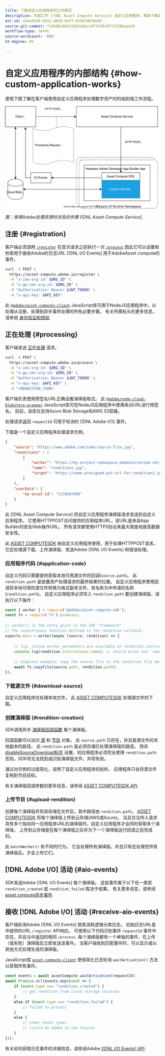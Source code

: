 ```yaml
---
title: 了解自定义应用程序的工作情况
description: 内部工作 [!DNL Asset Compute Service] 自定义应用程序，帮助了解其工作方式。
exl-id: a3ee6549-9411-4839-9eff-62947d8f0e42
source-git-commit: f15b9819d3319d22deccdf7e39c0f72728baaa39
workflow-type: tm+mt
source-wordcount: '691'
ht-degree: 0%

---
```


# 自定义应用程序的内部结构 {#how-custom-application-works}

使用下图了解在客户端使用自定义应用程序处理数字资产时的端到端工作流程。

![自定义应用程序工作流](assets/customworker.svg)

*图：使用Adobe处理资源时涉及的步骤 [!DNL Asset Compute Service].*

## 注册 {#registration}

客户端必须调用 [`/register`](api.md#register) 在首次请求之前执行一次 [`/process`](api.md#process-request) 因此它可以设置和检索用于接收Adobe的日志URL [!DNL I/O Events] 用于AdobeAsset compute的事件。

```sh
curl -X POST \
  https://asset-compute.adobe.io/register \
  -H "x-ims-org-id: $ORG_ID" \
  -H "x-gw-ims-org-id: $ORG_ID" \
  -H "Authorization: Bearer $JWT_TOKEN" \
  -H "x-api-key: $API_KEY"
```

此 [`@adobe/asset-compute-client`](https://github.com/adobe/asset-compute-client#usage) JavaScript库可用于NodeJS应用程序中，以处理从注册、处理到异步事件处理的所有必要步骤。 有关所需标头的更多信息，请参阅 [身份验证和授权](api.md).

## 正在处理 {#processing}

客户端发送 [正在处理](api.md#process-request) 请求。

```sh
curl -X POST \
  https://asset-compute.adobe.io/process \
  -H "x-ims-org-id: $ORG_ID" \
  -H "x-gw-ims-org-id: $ORG_ID" \
  -H "Authorization: Bearer $JWT_TOKEN" \
  -H "x-api-key: $API_KEY" \
  -d "<RENDITION_JSON>
```

客户端负责使用预签名URL正确设置演绎版格式。 此 [`@adobe/node-cloud-blobstore-wrapper`](https://github.com/adobe/node-cloud-blobstore-wrapper#presigned-urls) JavaScript库可在NodeJS应用程序中使用来对URL进行预签名。 目前，该库仅支持Azure Blob Storage和AWS S3容器。

处理请求返回 `requestId` 可用于轮询的 [!DNL Adobe I/O] 事件。

下面是一个自定义应用程序处理请求示例。

```json
{
    "source": "https://www.adobe.com/some-source-file.jpg",
    "renditions" : [
        {
            "worker": "https://my-project-namespace.adobeioruntime.net/api/v1/web/my-namespace-version/my-worker",
            "name": "rendition1.jpg",
            "target": "https://some-presigned-put-url-for-rendition1.jpg",
        }
    ],
    "userData": {
        "my-asset-id": "1234567890"
    }
}
```

此 [!DNL Asset Compute Service] 将自定义应用程序演绎版请求发送到自定义应用程序。 它使用HTTPPOST访问提供的应用程序URL，该URL是来自App Builder的安全Web操作URL。 所有请求都使用HTTPS协议来最大限度地提高数据安全性。

此 [ASSET COMPUTESDK](https://github.com/adobe/asset-compute-sdk#adobe-asset-compute-worker-sdk) 由自定义应用程序使用，用于处理HTTPPOST请求。 它还处理源下载、上传演绎版、发送Adobe [!DNL I/O Events] 和错误处理。

<!-- TBD: Add the application diagram. -->

### 应用程序代码 {#application-code}

自定义代码只需要提供获取本地可用源文件的回调(`source.path`)。 此 `rendition.path` 是放置资产处理请求的最终结果的位置。 自定义应用程序使用回调将本地可用的源文件转换为格式副本文件，其名称为中传递的名称(`rendition.path`)。 自定义应用程序必须写入 `rendition.path` 要创建演绎版，请执行以下操作：

```javascript
const { worker } = require('@adobe/asset-compute-sdk');
const fs = require('fs').promises;

// worker() is the entry point in the SDK "framework".
// The asynchronous function defined is the rendition callback.
exports.main = worker(async (source, rendition) => {

    // Tip: custom worker parameters are available in rendition.instructions.
    console.log(rendition.instructions.name); // should print out `rendition.jpg`.

    // Simplest example: copy the source file to the rendition file destination so as to transfer the asset as is without processing.
    await fs.copyFile(source.path, rendition.path);
});
```

### 下载源文件 {#download-source}

自定义应用程序仅处理本地文件。 此 [ASSET COMPUTESDK](https://github.com/adobe/asset-compute-sdk#adobe-asset-compute-worker-sdk) 处理源文件的下载。

### 创建演绎版 {#rendition-creation}

SDK调用异步 [演绎版回调函数](https://github.com/adobe/asset-compute-sdk#rendition-callback-for-worker-required) 每个演绎版。

回调函数可以访问 [源](https://github.com/adobe/asset-compute-sdk#source) 和 [节目](https://github.com/adobe/asset-compute-sdk#rendition) 对象。 此 `source.path` 已存在，并且是源文件的本地副本的路径。 此 `rendition.path` 是必须存储已处理演绎版的路径。 除非 [disableSourceDownload标志](https://github.com/adobe/asset-compute-sdk#worker-options-optional) 设置，则应用程序必须完全使用 `rendition.path`. 否则，SDK将无法找到或识别演绎版文件，并将失败。

通过对示例的过度简化，说明了自定义应用程序的剖析。 应用程序只会将源文件复制到节目目标。

有关演绎版回调参数的更多信息，请参阅 [ASSET COMPUTESDK API](https://github.com/adobe/asset-compute-sdk#api-details).

### 上传节目 {#upload-rendition}

创建每个演绎版并将其存储在文件后，其中路径由 `rendition.path`， [ASSET COMPUTESDK](https://github.com/adobe/asset-compute-sdk#adobe-asset-compute-worker-sdk) 将每个演绎版上传到云存储(AWS或Azure)。 当且仅当传入请求具有多个指向同一应用程序URL的演绎版时，自定义应用程序才会同时获取多个演绎版。 上传到云存储是在每个演绎版之后并为下一个演绎版运行回调之前完成的。

此 `batchWorker()` 有不同的行为。 它会处理所有演绎版，并且只有在处理完所有演绎版后，才会上传它们。

## [!DNL Adobe I/O] 活动 {#aio-events}

SDK发送Adobe [!DNL I/O Events] 每个演绎版。 这些事件属于以下任一类型 `rendition_created` 或 `rendition_failed` 取决于结果。 有关更多信息，请参阅 [asset compute异步事件](api.md#asynchronous-events).

## 接收 [!DNL Adobe I/O] 活动 {#receive-aio-events}

客户端轮询Adobe [!DNL I/O Events] 按其消耗逻辑分类日志。 初始日志URL是中提供的URL `/register` API响应。 可使用以下代码识别事件 `requestId` 事件中存在，并且与中返回的相同 `/process`. 每个演绎版都有一个单独的事件，在上传（或失败）演绎版后立即发送该事件。 当客户端收到匹配事件时，可以显示或以其他方式处理生成的演绎版。

JavaScript库 [`asset-compute-client`](https://github.com/adobe/asset-compute-client#usage) 使用简化日志轮询 `waitActivation()` 方法以获取所有事件。

```javascript
const events = await assetCompute.waitActivation(requestId);
await Promise.all(events.map(event => {
    if (event.type === "rendition_created") {
        // get rendition from cloud storage location
    }
    else if (event.type === "rendition_failed") {
        // failed to process
    }
    else {
        // other event types
        // (could be added in the future)
    }
}));
```

有关如何获取日志事件的详细信息，请参阅Adobe [[!DNL I/O Events] API](https://developer.adobe.com/events/docs/guides/api/journaling_api/).

<!-- TBD:
* Illustration of the controls/data flow.
* Basic overview, in text and not code, of how an application works.
-->
